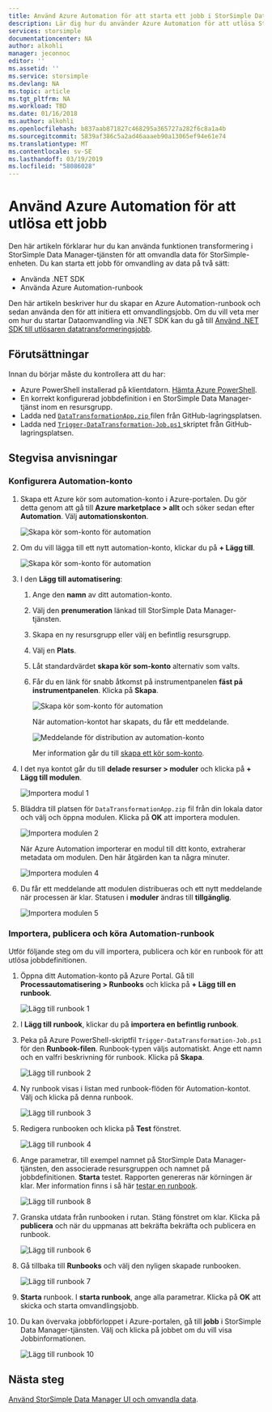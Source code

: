```yaml
---
title: Använd Azure Automation för att starta ett jobb i StorSimple Data Manager | Microsoft Docs
description: Lär dig hur du använder Azure Automation för att utlösa StorSimple Data Manager-jobb
services: storsimple
documentationcenter: NA
author: alkohli
manager: jeconnoc
editor: ''
ms.assetid: ''
ms.service: storsimple
ms.devlang: NA
ms.topic: article
ms.tgt_pltfrm: NA
ms.workload: TBD
ms.date: 01/16/2018
ms.author: alkohli
ms.openlocfilehash: b837aab871827c468295a365727a282f6c8a1a4b
ms.sourcegitcommit: 5839af386c5a2ad46aaaeb90a13065ef94e61e74
ms.translationtype: MT
ms.contentlocale: sv-SE
ms.lasthandoff: 03/19/2019
ms.locfileid: "58086028"
---
```

# <a name="use-azure-automation-to-trigger-a-job"></a>Använd Azure Automation för att utlösa ett jobb

Den här artikeln förklarar hur du kan använda funktionen transformering i StorSimple Data Manager-tjänsten för att omvandla data för StorSimple-enheten. Du kan starta ett jobb för omvandling av data på två sätt: 

 - Använda .NET SDK
 - Använda Azure Automation-runbook
 
Den här artikeln beskriver hur du skapar en Azure Automation-runbook och sedan använda den för att initiera ett omvandlingsjobb. Om du vill veta mer om hur du startar Dataomvandling via .NET SDK kan du gå till [Använd .NET SDK till utlösaren datatransformeringsjobb](storsimple-data-manager-dotnet-jobs.md).

## <a name="prerequisites"></a>Förutsättningar

Innan du börjar måste du kontrollera att du har:

*   Azure PowerShell installerad på klientdatorn. [Hämta Azure PowerShell](https://docs.microsoft.com/powershell/azure/azurerm/install-azurerm-ps).
*   En korrekt konfigurerad jobbdefinition i en StorSimple Data Manager-tjänst inom en resursgrupp.
*   Ladda ned [ `DataTransformationApp.zip` ](https://github.com/Azure-Samples/storsimple-dotnet-data-manager-get-started/raw/master/Azure%20Automation%20For%20Data%20Manager/DataTransformationApp.zip) filen från GitHub-lagringsplatsen. 
*   Ladda ned [ `Trigger-DataTransformation-Job.ps1` ](https://github.com/Azure-Samples/storsimple-dotnet-data-manager-get-started/blob/master/Azure%20Automation%20For%20Data%20Manager/Trigger-DataTransformation-Job.ps1) skriptet från GitHub-lagringsplatsen.

## <a name="step-by-step-procedure"></a>Stegvisa anvisningar

### <a name="set-up-the-automation-account"></a>Konfigurera Automation-konto

1. Skapa ett Azure kör som automation-konto i Azure-portalen. Du gör detta genom att gå till **Azure marketplace > allt** och söker sedan efter **Automation**. Välj **automationskonton**.

    ![Skapa kör som-konto för automation](./media/storsimple-data-manager-job-using-automation/search-automation-account1.png)

2. Om du vill lägga till ett nytt automation-konto, klickar du på **+ Lägg till**.

    ![Skapa kör som-konto för automation](./media/storsimple-data-manager-job-using-automation/add-automation-account1.png)

3. I den **Lägg till automatisering**:

   1. Ange den **namn** av ditt automation-konto.
   2. Välj den **prenumeration** länkad till StorSimple Data Manager-tjänsten.
   3. Skapa en ny resursgrupp eller välj en befintlig resursgrupp.
   4. Välj en **Plats**.
   5. Låt standardvärdet **skapa kör som-konto** alternativ som valts.
   6. Får du en länk för snabb åtkomst på instrumentpanelen **fäst på instrumentpanelen**. Klicka på **Skapa**.

      ![Skapa kör som-konto för automation](./media/storsimple-data-manager-job-using-automation/create-automation-run-as-account.png)
    
      När automation-kontot har skapats, du får ett meddelande.
    
      ![Meddelande för distribution av automation-konto](./media/storsimple-data-manager-job-using-automation/deployment-automation-account-notification1.png)

      Mer information går du till [skapa ett kör som-konto](../automation/automation-create-runas-account.md).

3. I det nya kontot går du till **delade resurser > moduler** och klicka på **+ Lägg till modulen**.

    ![Importera modul 1](./media/storsimple-data-manager-job-using-automation/import-module-1.png)

4. Bläddra till platsen för `DataTransformationApp.zip` fil från din lokala dator och välj och öppna modulen. Klicka på **OK** att importera modulen.

    ![Importera modulen 2](./media/storsimple-data-manager-job-using-automation/import-module-2.png)

   När Azure Automation importerar en modul till ditt konto, extraherar metadata om modulen. Den här åtgärden kan ta några minuter.

   ![Importera modulen 4](./media/storsimple-data-manager-job-using-automation/import-module-4.png)

5. Du får ett meddelande att modulen distribueras och ett nytt meddelande när processen är klar.  Statusen i **moduler** ändras till **tillgänglig**.

    ![Importera modulen 5](./media/storsimple-data-manager-job-using-automation/import-module-5.png)

### <a name="import-publish-and-run-automation-runbook"></a>Importera, publicera och köra Automation-runbook

Utför följande steg om du vill importera, publicera och kör en runbook för att utlösa jobbdefinitionen.

1. Öppna ditt Automation-konto på Azure Portal. Gå till **Processautomatisering > Runbooks** och klicka på **+ Lägg till en runbook**.

    ![Lägg till runbook 1](./media/storsimple-data-manager-job-using-automation/add-runbook-1.png)

2. I **Lägg till runbook**, klickar du på **importera en befintlig runbook**.

3. Peka på Azure PowerShell-skriptfil `Trigger-DataTransformation-Job.ps1` för den **Runbook-filen**. Runbook-typen väljs automatiskt. Ange ett namn och en valfri beskrivning för runbook. Klicka på **Skapa**.

    ![Lägg till runbook 2](./media/storsimple-data-manager-job-using-automation/add-runbook-2.png)

4. Ny runbook visas i listan med runbook-flöden för Automation-kontot. Välj och klicka på denna runbook.

    ![Lägg till runbook 3](./media/storsimple-data-manager-job-using-automation/add-runbook-3.png)

5. Redigera runbooken och klicka på **Test** fönstret.

    ![Lägg till runbook 4](./media/storsimple-data-manager-job-using-automation/add-runbook-4.png)

6. Ange parametrar, till exempel namnet på StorSimple Data Manager-tjänsten, den associerade resursgruppen och namnet på jobbdefinitionen. **Starta** testet. Rapporten genereras när körningen är klar. Mer information finns i så här [testar en runbook](../automation/automation-first-runbook-textual-powershell.md#step-3---test-the-runbook).

    ![Lägg till runbook 8](./media/storsimple-data-manager-job-using-automation/add-runbook-8.png)    

7. Granska utdata från runbooken i rutan. Stäng fönstret om klar. Klicka på **publicera** och när du uppmanas att bekräfta bekräfta och publicera en runbook.

    ![Lägg till runbook 6](./media/storsimple-data-manager-job-using-automation/add-runbook-6.png)

8. Gå tillbaka till **Runbooks** och välj den nyligen skapade runbooken.

    ![Lägg till runbook 7](./media/storsimple-data-manager-job-using-automation/add-runbook-7.png)

9. **Starta** runbook. I **starta runbook**, ange alla parametrar. Klicka på **OK** att skicka och starta omvandlingsjobb.

10. Du kan övervaka jobbförloppet i Azure-portalen, gå till **jobb** i StorSimple Data Manager-tjänsten. Välj och klicka på jobbet om du vill visa Jobbinformationen.

    ![Lägg till runbook 10](./media/storsimple-data-manager-job-using-automation/add-runbook-10.png)

## <a name="next-steps"></a>Nästa steg

[Använd StorSimple Data Manager UI och omvandla data](storsimple-data-manager-ui.md).